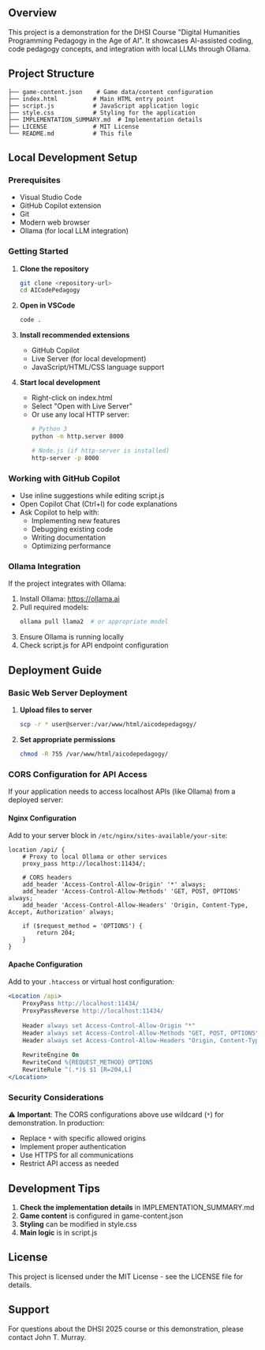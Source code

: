 ## Overview
This project is a demonstration for the DHSI Course "Digital Humanities Programming Pedagogy in the Age of AI". It showcases AI-assisted coding, code pedagogy concepts, and integration with local LLMs through Ollama.

## Project Structure
```
├── game-content.json    # Game data/content configuration
├── index.html          # Main HTML entry point
├── script.js           # JavaScript application logic
├── style.css           # Styling for the application
├── IMPLEMENTATION_SUMMARY.md  # Implementation details
├── LICENSE             # MIT License
└── README.md           # This file
```

## Local Development Setup

### Prerequisites
- Visual Studio Code
- GitHub Copilot extension
- Git
- Modern web browser
- Ollama (for local LLM integration)

### Getting Started
1. **Clone the repository**
   ```bash
   git clone <repository-url>
   cd AICodePedagogy
   ```

2. **Open in VSCode**
   ```bash
   code .
   ```

3. **Install recommended extensions**
   - GitHub Copilot
   - Live Server (for local development)
   - JavaScript/HTML/CSS language support

4. **Start local development**
   - Right-click on index.html
   - Select "Open with Live Server"
   - Or use any local HTTP server:
     ```bash
     # Python 3
     python -m http.server 8000
     
     # Node.js (if http-server is installed)
     http-server -p 8000
     ```

### Working with GitHub Copilot
- Use inline suggestions while editing script.js
- Open Copilot Chat (Ctrl+I) for code explanations
- Ask Copilot to help with:
  - Implementing new features
  - Debugging existing code
  - Writing documentation
  - Optimizing performance

### Ollama Integration
If the project integrates with Ollama:
1. Install Ollama: https://ollama.ai
2. Pull required models:
   ```bash
   ollama pull llama2  # or appropriate model
   ```
3. Ensure Ollama is running locally
4. Check script.js for API endpoint configuration

## Deployment Guide

### Basic Web Server Deployment

1. **Upload files to server**
   ```bash
   scp -r * user@server:/var/www/html/aicodepedagogy/
   ```

2. **Set appropriate permissions**
   ```bash
   chmod -R 755 /var/www/html/aicodepedagogy/
   ```

### CORS Configuration for API Access

If your application needs to access localhost APIs (like Ollama) from a deployed server:

#### Nginx Configuration
Add to your server block in `/etc/nginx/sites-available/your-site`:
```nginx
location /api/ {
    # Proxy to local Ollama or other services
    proxy_pass http://localhost:11434/;
    
    # CORS headers
    add_header 'Access-Control-Allow-Origin' '*' always;
    add_header 'Access-Control-Allow-Methods' 'GET, POST, OPTIONS' always;
    add_header 'Access-Control-Allow-Headers' 'Origin, Content-Type, Accept, Authorization' always;
    
    if ($request_method = 'OPTIONS') {
        return 204;
    }
}
```

#### Apache Configuration
Add to your `.htaccess` or virtual host configuration:
```apache
<Location /api>
    ProxyPass http://localhost:11434/
    ProxyPassReverse http://localhost:11434/
    
    Header always set Access-Control-Allow-Origin "*"
    Header always set Access-Control-Allow-Methods "GET, POST, OPTIONS"
    Header always set Access-Control-Allow-Headers "Origin, Content-Type, Accept, Authorization"
    
    RewriteEngine On
    RewriteCond %{REQUEST_METHOD} OPTIONS
    RewriteRule ^(.*)$ $1 [R=204,L]
</Location>
```

### Security Considerations
⚠️ **Important**: The CORS configurations above use wildcard (`*`) for demonstration. In production:
- Replace `*` with specific allowed origins
- Implement proper authentication
- Use HTTPS for all communications
- Restrict API access as needed

## Development Tips

1. **Check the implementation details** in IMPLEMENTATION_SUMMARY.md
2. **Game content** is configured in game-content.json
3. **Styling** can be modified in style.css
4. **Main logic** is in script.js

## License
This project is licensed under the MIT License - see the LICENSE file for details.

## Support
For questions about the DHSI 2025 course or this demonstration, please contact John T. Murray.
